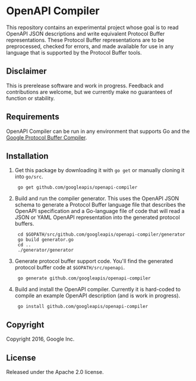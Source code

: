 # OpenAPI Compiler

This repository contains an experimental project whose goal is to
read OpenAPI JSON descriptions and write equivalent Protocol Buffer
representations. These Protocol Buffer representations are to be
preprocessed, checked for errors, and made available for use in any
language that is supported by the Protocol Buffer tools.

## Disclaimer

This is prerelease software and work in progress. Feedback and
contributions are welcome, but we currently make no guarantees of
function or stability.

## Requirements

OpenAPI Compiler can be run in any environment that supports Go
and the [Google Protocol Buffer Compiler](https://github.com/google/protobuf).

## Installation

1. Get this package by downloading it with `go get` or manually cloning it into `go/src`.

        go get github.com/googleapis/openapi-compiler
	
2. Build and run the compiler generator. This uses the OpenAPI JSON schema to
generate a Protocol Buffer language file that describes the OpenAPI 
specification and a Go-language file of code that will read a JSON or
YAML OpenAPI representation into the generated protocol buffers.

        cd $GOPATH/src/github.com/googleapis/openapi-compiler/generator
        go build generator.go
        cd ..
        ./generator/generator

3. Generate protocol buffer support code. You'll find the generated 
protocol buffer code at `$GOPATH/src/openapi`.

	    go generate github.com/googleapis/openapi-compiler

4. Build and install the OpenAPI compiler. Currently it is hard-coded to compile
an example OpenAPI description (and is work in progress).

	    go install github.com/googleapis/openapi-compiler

## Copyright

Copyright 2016, Google Inc.

## License

Released under the Apache 2.0 license.
